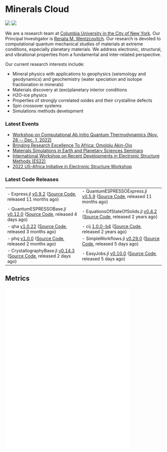 # Minerals Cloud



[![](https://img.shields.io/twitter/follow/MineralsCloud?style=social)](https://twitter.com/MineralsCloud)
[![](https://img.shields.io/badge/Contact_Us-green.svg)](mailto:rmw2150@columbia.edu)

We are a research team at [Columbia University in the City of New York](https://www.columbia.edu/).
Our Principal Investigator is [Renata M. Wentzcovitch](https://www.apam.columbia.edu/faculty/renata-wentzcovitch).
Our research is devoted to computational quantum mechanical studies of materials at extreme conditions, especially
planetary materials. We address electronic, structural, and vibrational properties from a fundamental and inter-related
perspective.

Our current research interests include:
- Mineral physics with applications to geophysics (seismology and geodynamics) and geochemistry (water speciation and
isotope fractionation in minerals)
- Materials discovery at (exo)planetary interior conditions
- H2O-ice physics
- Properties of strongly correlated oxides and their crystalline defects
- Spin crossover systems
- Simulations methods development

### Latest Events

- [Workshop on Computational Ab initio Quantum Thermodynamics (Nov. 28 -- Dec. 1, 2022)](https://github.com/MineralsCloud/WorkshopFall2022)
- [Bringing Research Excellence To Africa: Omololu Akin-Ojo](http://www.mineralscloud.com/events/)
- [Materials Simulations in Earth and Planetary Sciences Seminars](https://www.apam.columbia.edu/materials-simulations-earth-and-planetary-sciences-seminars)
- [International Workshop on Recent Developments in Electronic Structure Methods (ES22)](https://www.apam.columbia.edu/international-workshop-recent-developments-electronic-structure-es22-1)
- [2022 US-Africa Initiative in Electronic Structure Workshop](https://usafricainitiative.org/MayWorkshop2022/)

### Latest Code Releases

<table border="0">
    <tr>
        <td>
            - Express.jl <a href="https://github.com/MineralsCloud/Express.jl/releases/tag/v0.9.2">v0.9.2</a> (<a
                href="https://github.com/MineralsCloud/Express.jl">Source Code</a>, released
            11 months ago)
        </td>
        <td>
            - QuantumESPRESSOExpress.jl <a href="https://github.com/MineralsCloud/QuantumESPRESSOExpress.jl/releases/tag/v0.5.9">v0.5.9</a> (<a
                href="https://github.com/MineralsCloud/QuantumESPRESSOExpress.jl">Source Code</a>, released
            11 months ago)
        </td>
    </tr>
    <tr>
        <td>
            - QuantumESPRESSOBase.jl <a href="https://github.com/MineralsCloud/QuantumESPRESSOBase.jl/releases/tag/v0.12.0">v0.12.0</a> (<a
                href="https://github.com/MineralsCloud/QuantumESPRESSOBase.jl">Source Code</a>, released
            4 days ago)
        </td>
        <td>
            - EquationsOfStateOfSolids.jl <a href="https://github.com/MineralsCloud/EquationsOfStateOfSolids.jl/releases/tag/v0.4.2">v0.4.2</a> (<a
                href="https://github.com/MineralsCloud/EquationsOfStateOfSolids.jl">Source Code</a>, released
            2 years ago)
        </td>
    </tr>
    <tr>
        <td>
            - qha <a href="https://github.com/MineralsCloud/qha/releases/tag/v1.0.22">v1.0.22</a> (<a href="https://github.com/MineralsCloud/qha">Source Code</a>,
            released 3 months ago)
        </td>
        <td>
            - cij <a href="https://github.com/MineralsCloud/cij/releases/tag/1.0.0-b4">1.0.0-b4</a> (<a href="https://github.com/MineralsCloud/cij">Source Code</a>,
            released 2 years ago)
        </td>
    </tr>
    <tr>
        <td>
            - phq <a href="https://github.com/MineralsCloud/phq/releases/tag/1.0.0">v1.0.0</a> (<a href="https://github.com/MineralsCloud/phq">Source Code</a>,
            released 2 months ago)
        </td>
        <td>
            - SimpleWorkflows.jl <a href="https://github.com/MineralsCloud/SimpleWorkflows.jl/releases/tag/v0.29.0">v0.29.0</a> (<a
                href="https://github.com/MineralsCloud/SimpleWorkflows.jl">Source Code</a>, released
            5 days ago)
        </td>
    </tr>
    <tr>
        <td>
            - CrystallographyBase.jl <a href="https://github.com/MineralsCloud/CrystallographyBase.jl/releases/tag/v0.14.3">v0.14.3</a> (<a
                href="https://github.com/MineralsCloud/CrystallographyBase.jl">Source Code</a>, released
            2 days ago)
        </td>
        <td>
            - EasyJobs.jl <a href="https://github.com/MineralsCloud/EasyJobs.jl/releases/tag/v0.10.0">v0.10.0</a> (<a
                href="https://github.com/MineralsCloud/EasyJobs.jl">Source Code</a>, released
            5 days ago)
        </td>
    </tr>
</table>

## Metrics

<img align="center" src="https://raw.githubusercontent.com/MineralsCloud/.github/main/github-metrics.svg" alt="Metrics" width="400">
